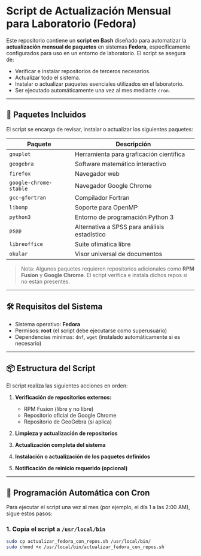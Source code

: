 # Script de Actualización Mensual para Laboratorio (Fedora)

Este repositorio contiene un **script en Bash** diseñado para automatizar la **actualización mensual de paquetes** en sistemas **Fedora**, específicamente configurados para uso en un entorno de laboratorio. El script se asegura de:

- Verificar e instalar repositorios de terceros necesarios.
- Actualizar todo el sistema.
- Instalar o actualizar paquetes esenciales utilizados en el laboratorio.
- Ser ejecutado automáticamente una vez al mes mediante `cron`.

---

## 🧰 Paquetes Incluidos

El script se encarga de revisar, instalar o actualizar los siguientes paquetes:

| Paquete              | Descripción                             |
|---------------------|-----------------------------------------|
| `gnuplot`           | Herramienta para graficación científica |
| `geogebra`          | Software matemático interactivo         |
| `firefox`           | Navegador web                           |
| `google-chrome-stable` | Navegador Google Chrome              |
| `gcc-gfortran`      | Compilador Fortran                      |
| `libomp`            | Soporte para OpenMP                     |
| `python3`           | Entorno de programación Python 3        |
| `pspp`              | Alternativa a SPSS para análisis estadístico |
| `libreoffice`       | Suite ofimática libre                   |
| `okular`            | Visor universal de documentos           |

> Nota: Algunos paquetes requieren repositorios adicionales como **RPM Fusion** y **Google Chrome**. El script verifica e instala dichos repos si no están presentes.

---

## 🛠️ Requisitos del Sistema

- Sistema operativo: **Fedora**
- Permisos: **root** (el script debe ejecutarse como superusuario)
- Dependencias mínimas: `dnf`, `wget` (instalado automáticamente si es necesario)

---

## 📦 Estructura del Script

El script realiza las siguientes acciones en orden:

1. **Verificación de repositorios externos:**
   - RPM Fusion (libre y no libre)
   - Repositorio oficial de Google Chrome
   - Repositorio de GeoGebra (si aplica)

2. **Limpieza y actualización de repositorios**
3. **Actualización completa del sistema**
4. **Instalación o actualización de los paquetes definidos**
5. **Notificación de reinicio requerido (opcional)**

---

## 📅 Programación Automática con Cron

Para ejecutar el script una vez al mes (por ejemplo, el día 1 a las 2:00 AM), sigue estos pasos:

### 1. Copia el script a `/usr/local/bin`

```bash
sudo cp actualizar_fedora_con_repos.sh /usr/local/bin/
sudo chmod +x /usr/local/bin/actualizar_fedora_con_repos.sh